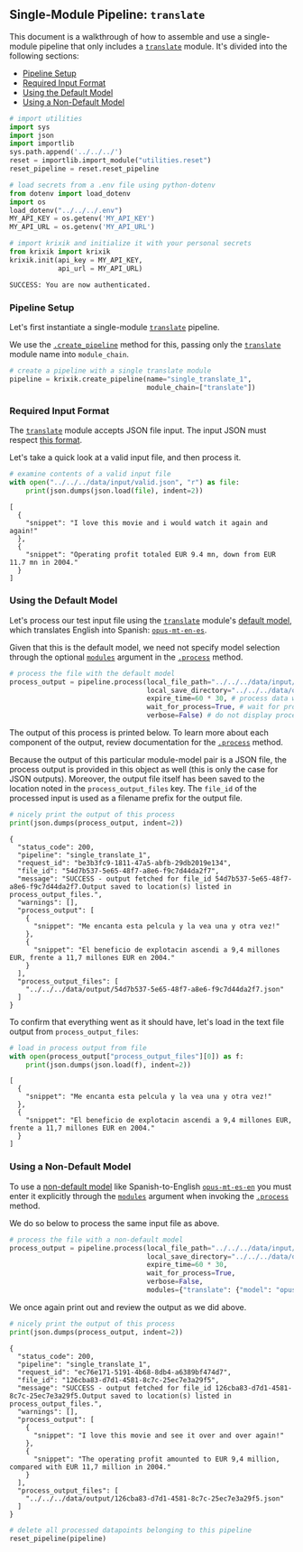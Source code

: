 ## Single-Module Pipeline: `translate`

This document is a walkthrough of how to assemble and use a single-module pipeline that only includes a [`translate`](../../modules/ai_model_modules/translate_module.md) module. It's divided into the following sections:

- [Pipeline Setup](#pipeline-setup)
- [Required Input Format](#required-input-format)
- [Using the Default Model](#using-the-default-model)
- [Using a Non-Default Model](#using-a-non-default-model)


```python
# import utilities
import sys 
import json
import importlib
sys.path.append('../../../')
reset = importlib.import_module("utilities.reset")
reset_pipeline = reset.reset_pipeline

# load secrets from a .env file using python-dotenv
from dotenv import load_dotenv
import os
load_dotenv("../../../.env")
MY_API_KEY = os.getenv('MY_API_KEY')
MY_API_URL = os.getenv('MY_API_URL')

# import krixik and initialize it with your personal secrets
from krixik import krixik
krixik.init(api_key = MY_API_KEY, 
            api_url = MY_API_URL)
```

    SUCCESS: You are now authenticated.


### Pipeline Setup

Let's first instantiate a single-module [`translate`](../../modules/ai_model_modules/translate_module.md) pipeline.

We use the [`.create_pipeline`](../../system/pipeline_creation/create_pipeline.md) method for this, passing only the [`translate`](../../modules/ai_model_modules/translate_module.md) module name into `module_chain`.


```python
# create a pipeline with a single translate module
pipeline = krixik.create_pipeline(name="single_translate_1",
                                  module_chain=["translate"])
```

### Required Input Format

The [`translate`](../../modules/ai_model_modules/translate_module.md) module accepts JSON file input. The input JSON must respect [this format](../../system/parameters_processing_files_through_pipelines/JSON_input_format.md).

Let's take a quick look at a valid input file, and then process it.


```python
# examine contents of a valid input file
with open("../../../data/input/valid.json", "r") as file:
    print(json.dumps(json.load(file), indent=2))
```

    [
      {
        "snippet": "I love this movie and i would watch it again and again!"
      },
      {
        "snippet": "Operating profit totaled EUR 9.4 mn, down from EUR 11.7 mn in 2004."
      }
    ]


### Using the Default Model

Let's process our test input file using the [`translate`](../../modules/ai_model_modules/translate_module.md) module's [default model](../../modules/ai_model_modules/translate_module.md#available-models-in-the-translate-module), which translates English into Spanish: [`opus-mt-en-es`](https://huggingface.co/Helsinki-NLP/opus-mt-en-es).

Given that this is the default model, we need not specify model selection through the optional [`modules`](../../system/parameters_processing_files_through_pipelines/process_method.md#selecting-models-via-the-modules-argument) argument in the [`.process`](../../system/parameters_processing_files_through_pipelines/process_method.md) method.


```python
# process the file with the default model
process_output = pipeline.process(local_file_path="../../../data/input/valid.json", # the initial local filepath where the input file is stored
                                  local_save_directory="../../../data/output", # the local directory that the output file will be saved to
                                  expire_time=60 * 30, # process data will be deleted from the Krixik system in 30 minutes
                                  wait_for_process=True, # wait for process to complete before returning IDE control to user
                                  verbose=False) # do not display process update printouts upon running code
```

The output of this process is printed below. To learn more about each component of the output, review documentation for the [`.process`](../../system/parameters_processing_files_through_pipelines/process_method.md) method.

Because the output of this particular module-model pair is a JSON file, the process output is provided in this object as well (this is only the case for JSON outputs).  Moreover, the output file itself has been saved to the location noted in the `process_output_files` key.  The `file_id` of the processed input is used as a filename prefix for the output file.


```python
# nicely print the output of this process
print(json.dumps(process_output, indent=2))
```

    {
      "status_code": 200,
      "pipeline": "single_translate_1",
      "request_id": "be3b3fc9-1811-47a5-abfb-29db2019e134",
      "file_id": "54d7b537-5e65-48f7-a8e6-f9c7d44da2f7",
      "message": "SUCCESS - output fetched for file_id 54d7b537-5e65-48f7-a8e6-f9c7d44da2f7.Output saved to location(s) listed in process_output_files.",
      "warnings": [],
      "process_output": [
        {
          "snippet": "Me encanta esta pelcula y la vea una y otra vez!"
        },
        {
          "snippet": "El beneficio de explotacin ascendi a 9,4 millones EUR, frente a 11,7 millones EUR en 2004."
        }
      ],
      "process_output_files": [
        "../../../data/output/54d7b537-5e65-48f7-a8e6-f9c7d44da2f7.json"
      ]
    }


To confirm that everything went as it should have, let's load in the text file output from `process_output_files`:


```python
# load in process output from file
with open(process_output["process_output_files"][0]) as f:
    print(json.dumps(json.load(f), indent=2))
```

    [
      {
        "snippet": "Me encanta esta pelcula y la vea una y otra vez!"
      },
      {
        "snippet": "El beneficio de explotacin ascendi a 9,4 millones EUR, frente a 11,7 millones EUR en 2004."
      }
    ]


### Using a Non-Default Model

To use a [non-default model](../../modules/ai_model_modules/translate_module.md#available-models-in-the-translate-module) like Spanish-to-English [`opus-mt-es-en`](https://huggingface.co/Helsinki-NLP/opus-mt-es-en) you must enter it explicitly through the [`modules`](../../system/parameters_processing_files_through_pipelines/process_method.md#selecting-models-via-the-modules-argument) argument when invoking the [`.process`](../../system/parameters_processing_files_through_pipelines/process_method.md) method.

We do so below to process the same input file as above.


```python
# process the file with a non-default model
process_output = pipeline.process(local_file_path="../../../data/input/valid_spanish.json", # all parameters save 'modules' as above
                                  local_save_directory="../../../data/output",
                                  expire_time=60 * 30,
                                  wait_for_process=True,
                                  verbose=False,
                                  modules={"translate": {"model": "opus-mt-es-en"}}) # specify a non-default model for this process
```

We once again print out and review the output as we did above.


```python
# nicely print the output of this process
print(json.dumps(process_output, indent=2))
```

    {
      "status_code": 200,
      "pipeline": "single_translate_1",
      "request_id": "ec76e171-5191-4b68-8db4-a6389bf474d7",
      "file_id": "126cba83-d7d1-4581-8c7c-25ec7e3a29f5",
      "message": "SUCCESS - output fetched for file_id 126cba83-d7d1-4581-8c7c-25ec7e3a29f5.Output saved to location(s) listed in process_output_files.",
      "warnings": [],
      "process_output": [
        {
          "snippet": "I love this movie and see it over and over again!"
        },
        {
          "snippet": "The operating profit amounted to EUR 9,4 million, compared with EUR 11,7 million in 2004."
        }
      ],
      "process_output_files": [
        "../../../data/output/126cba83-d7d1-4581-8c7c-25ec7e3a29f5.json"
      ]
    }



```python
# delete all processed datapoints belonging to this pipeline
reset_pipeline(pipeline)
```
